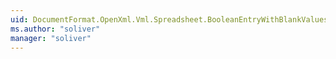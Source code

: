 ```yaml
---
uid: DocumentFormat.OpenXml.Vml.Spreadsheet.BooleanEntryWithBlankValues
ms.author: "soliver"
manager: "soliver"
---
```

